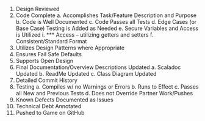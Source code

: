 1)	Design Reviewed
2)	Code Complete
  a.	Accomplishes Task/Feature Description and Purpose
  b.	Code is Well Documented
  c.	Code Passes all Tests
  d.	Edge Cases (or Base Case) Testing is Added as Needed
  e.	Secure Variables and Access is Utilized
    i.	*** Access – utilizing getters and setters
  f.	Consistent/Standard Format
3)	Utilizes Design Patterns where Appropriate
4)	Ensures Fail Safe Defaults
5)	Supports Open Design
6)	Final Documentation/Overview Descriptions Updated
  a.	Scaladoc Updated 
  b.	ReadMe Updated
  c.	Class Diagram Updated
7)	Detailed Commit History
8)	Testing
  a.	Compiles w/ no Warnings or Errors 
  b.	Runs to Effect
  c.	Passes all New and Previous Tests
  d.	Does not Override Partner Work/Pushes
9)	Known Defects Documented as Issues
10)	Technical Debt Annotated
11)	Pushed to Game on GitHub
